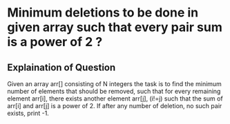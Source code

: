 <h1>Minimum deletions to be done in given array such that every pair sum is a power of 2 ? </h1>

<h2>Explaination of Question</h2>
Given an array arr[] consisting of N integers the task is to find the minimum number of elements that should be removed, such that for every remaining element arr[i], there exists another element arr[j], (i!=j) such that the sum of arr[i] and arr[j] is a power of 2. If after any number of deletion, no such pair exists, print -1.
